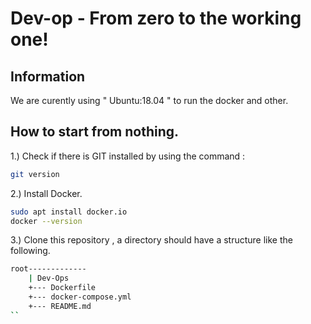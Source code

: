 # Dev-op - From zero to the working one!

## Information
We are curently using " Ubuntu:18.04 " to run the docker and other.

## How to start from nothing.
1.) Check if there is GIT installed by using the command :
```bash
git version
```
2.) Install Docker.
```bash
sudo apt install docker.io
docker --version
```
3.) Clone this repository , a directory should have a structure like the following.
```bash
root-------------
    | Dev-Ops
    +--- Dockerfile
    +--- docker-compose.yml
    +--- README.md
``
